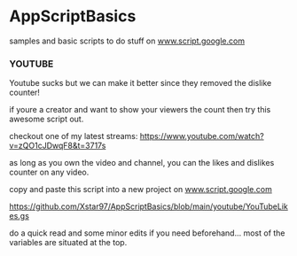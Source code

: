 # AppScriptBasics

samples and basic scripts to do stuff on www.script.google.com


### YOUTUBE
Youtube sucks but we can make it better since they removed the dislike counter!

if youre a creator and want to show your viewers the count then try this awesome script out.

checkout one of my latest streams:
https://www.youtube.com/watch?v=zQO1cJDwqF8&t=3717s

as long as you own the video and channel, you can the likes and dislikes counter on any video.

copy and paste this script into a new project on www.script.google.com

https://github.com/Xstar97/AppScriptBasics/blob/main/youtube/YouTubeLikes.gs

do a quick read and some minor edits if you need beforehand...
most of the variables are situated at the top.

